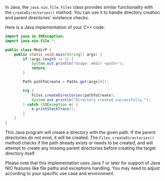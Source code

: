 In Java, the `java.nio.file.Files` class provides similar functionality with the `createDirectories()` method. You can use it to handle directory creation and parent directories' existence checks.

Here is a Java implementation of your C++ code:

```java
import java.io.IOException;
import java.nio.file.*;

public class MkdirP {
    public static void main(String[] args) {
        if (args.length != 1) {
            System.out.println("Usage: mkdir <path>");
            return;
        }

        Path pathToCreate = Paths.get(args[0]);

        try {
            Files.createDirectories(pathToCreate);
            System.out.println("Directory created successfully.");
        } catch (IOException e) {
            e.printStackTrace();
        }
    }
}
```

This Java program will create a directory with the given path. If the parent directories do not exist, it will be created. The `Files.createDirectories()` method checks if the path already exists or needs to be created, and will attempt to create any missing parent directories before creating the target directory itself.

Please note that this implementation uses Java 7 or later for support of Java NIO features like file paths and exceptions handling. You may need to adjust according to your specific use case and environment.
